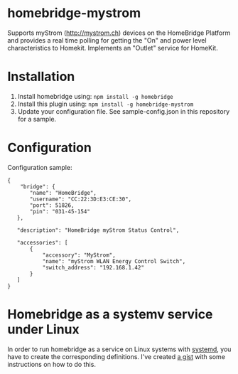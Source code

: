 # homebridge-mystrom

Supports myStrom (http://mystrom.ch) devices on the HomeBridge Platform and provides a real time polling for getting the "On" and power level characteristics to Homekit. Implements an "Outlet" service for HomeKit.

# Installation

1. Install homebridge using: `npm install -g homebridge`
2. Install this plugin using: `npm install -g homebridge-mystrom`
3. Update your configuration file. See sample-config.json in this repository for a sample. 

# Configuration

Configuration sample:

 ```
{
     "bridge": {
        "name": "HomeBridge",
        "username": "CC:22:3D:E3:CE:30",
        "port": 51826,
        "pin": "031-45-154"
    },
    
    "description": "HomeBridge myStrom Status Control",

    "accessories": [ 
        {
            "accessory": "MyStrom",
            "name": "myStrom WLAN Energy Control Switch",
            "switch_address": "192.168.1.42"
        } 
    ]
}

```

# Homebridge as a systemv service under Linux

In order to run homebridge as a service on Linux systems with [systemd](https://wiki.debian.org/systemd), you have to create the corresponding definitions. I've created [a gist](https://gist.github.com/johannrichard/0ad0de1feb6adb9eb61a) with some instructions on how to do this.
